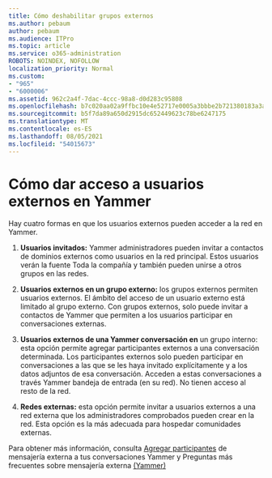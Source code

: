 ```yaml
---
title: Cómo deshabilitar grupos externos
ms.author: pebaum
author: pebaum
ms.audience: ITPro
ms.topic: article
ms.service: o365-administration
ROBOTS: NOINDEX, NOFOLLOW
localization_priority: Normal
ms.custom:
- "965"
- "6000006"
ms.assetid: 962c2a4f-7dac-4ccc-98a8-d0d283c95808
ms.openlocfilehash: b7c020aa02a9ffbc10e4e52717e0005a3bbbe2b721380183a3a0c90387b1dd4d
ms.sourcegitcommit: b5f7da89a650d2915dc652449623c78be6247175
ms.translationtype: MT
ms.contentlocale: es-ES
ms.lasthandoff: 08/05/2021
ms.locfileid: "54015673"
---
```

# <a name="how-to-give-access-to-external-users-in-yammer"></a>Cómo dar acceso a usuarios externos en Yammer

Hay cuatro formas en que los usuarios externos pueden acceder a la red en Yammer.
  
1. **Usuarios invitados:** Yammer administradores pueden invitar a contactos de dominios externos como usuarios en la red principal. Estos usuarios verán la fuente Toda la compañía y también pueden unirse a otros grupos en las redes.

2. **Usuarios externos en un grupo externo:** los grupos externos permiten usuarios externos. El ámbito del acceso de un usuario externo está limitado al grupo externo. Con grupos externos, solo puede invitar a contactos de Yammer que permiten a los usuarios participar en conversaciones externas.

3. **Usuarios externos de una Yammer conversación en** un grupo interno: esta opción permite agregar participantes externos a una conversación determinada. Los participantes externos solo pueden participar en conversaciones a las que se les haya invitado explícitamente y a los datos adjuntos de esa conversación. Acceden a estas conversaciones a través Yammer bandeja de entrada (en su red). No tienen acceso al resto de la red.

4. **Redes externas:** esta opción permite invitar a usuarios externos a una red externa que los administradores comprobados pueden crear en la red. Esta opción es la más adecuada para hospedar comunidades externas.

Para obtener más información, consulta [Agregar participantes](https://docs.microsoft.com/yammer/work-with-external-users/add-external-participants) de mensajería externa a tus conversaciones Yammer y Preguntas más frecuentes sobre mensajería externa [(Yammer)](https://docs.microsoft.com/yammer/work-with-external-users/external-messaging-faq)
  